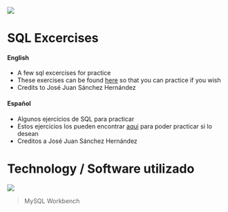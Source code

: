 ![](https://esden.es/wp-content/uploads/2017/04/kisspng-microsoft-sql-server-mysql-database-logo-5b098c6ee92a46.0488681015273524309551.png)

# SQL Excercises

#### English

 - A few sql excercises for practice
 - These exercises can be found [here](https://josejuansanchez.org/bd/ejercicios-consultas-sql/index.html#ejercicios.-realizaci%C3%B3n-de-consultas-sql "here") so that you can practice if you wish
 - Credits to José Juan Sánchez Hernández

#### Español

- Algunos ejercicios de SQL para practicar
- Estos ejercicios los pueden encontrar [aqui](https://josejuansanchez.org/bd/ejercicios-consultas-sql/index.html#ejercicios.-realizaci%C3%B3n-de-consultas-sql "aqui") para poder practicar si lo desean
- Creditos a José Juan Sánchez Hernández

# Technology / Software utilizado

![](https://www.logolynx.com/images/logolynx/57/57cadf44b4bfcb7d60d5d25412821c7a.jpeg)
>	MySQL Workbench
